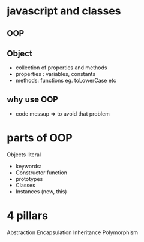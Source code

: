 # javascript and classes

## OOP

## Object
- collection of properties and methods
- properties : variables, constants
- methods: functions eg. toLowerCase etc

## why use OOP
- code messup  => to avoid that problem 

# parts of OOP
Objects literal

- keywords:
- Constructor function
- prototypes
- Classes
- Instances (new, this)

# 4 pillars
Abstraction
Encapsulation
Inheritance
Polymorphism

